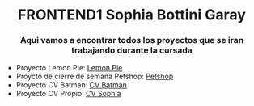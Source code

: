 
<h1 align="center">FRONTEND1 Sophia Bottini Garay</h1>
<h3 align="center">Aqui vamos a encontrar todos los proyectos que se iran trabajando durante la cursada</h3>

- Proyecto Lemon Pie: [Lemon Pie](https://sophiabottini.github.io/FrontEnd1/LemonPie/)
- Proycto de cierre de semana Petshop: [Petshop](https://sophiabottini.github.io/FrontEnd1/PETSHOP%20SOPHIA/)
- Proyecto CV Batman: [CV Batman](https://sophiabottini.github.io/FrontEnd1/CVBatman/)
- Proyecto CV Propio: [CV Sophia](https://sophiabottini.github.io/FrontEnd1/CvPropio/)




